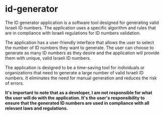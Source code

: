 # id-generator
The ID generator application is a software tool designed for generating valid Israeli ID numbers. The application uses a specific algorithm and rules that are in compliance with Israeli regulations for ID numbers validation.

The application has a user-friendly interface that allows the user to select the number of ID numbers they want to generate. The user can choose to generate as many ID numbers as they desire and the application will provide them with unique, valid Israeli ID numbers.

The application is designed to be a time-saving tool for individuals or organizations that need to generate a large number of valid Israeli ID numbers. It eliminates the need for manual generation and reduces the risk of errors.

**It's important to note that as a developer, I am not responsible for what the user will do with the application. It's the user's responsibility to ensure that the generated ID numbers are used in compliance with all relevant laws and regulations.**
